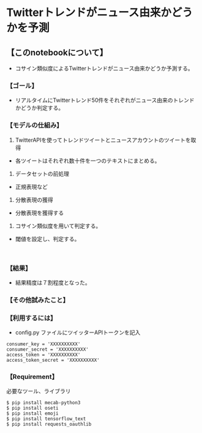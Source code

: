 # Twitterトレンドがニュース由来かどうかを予測

## 【このnotebookについて】
+ コサイン類似度によるTwitterトレンドがニュース由来かどうか予測する。

### 【ゴール】
+ リアルタイムにTwitterトレンド50件をそれぞれがニュース由来のトレンドかどうか判定する。

### 【モデルの仕組み】
1. TwitterAPIを使ってトレンドツイートとニュースアカウントのツイートを取得  
 + 各ツイートはそれぞれ数十件を一つのテキストにまとめる。
1. データセットの前処理
 + 正規表現など
1. 分散表現の獲得
 + 分散表現を獲得する
1. コサイン類似度を用いて判定する。
 + 閾値を設定し、判定する。
<br/>

### 【結果】
+ 結果精度は７割程度となった。

### 【その他試みたこと】


### 【利用するには】
+ config.py ファイルにツイッターAPIトークンを記入

```
consumer_key = 'XXXXXXXXXX'
consumer_secret = 'XXXXXXXXXX'
access_token = 'XXXXXXXXXX'
access_token_secret = 'XXXXXXXXXX'
```

### 【Requirement】
必要なツール、ライブラリ
```
$ pip install mecab-python3
$ pip install oseti
$ pip install emoji
$ pip install tensorflow_text
$ pip install requests_oauthlib
```
